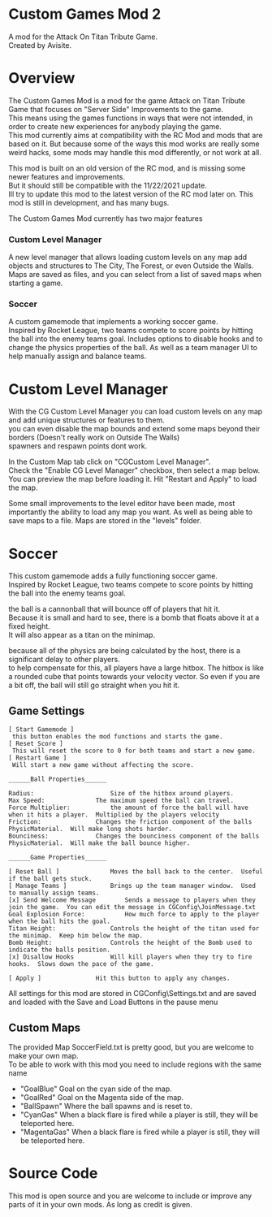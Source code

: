 
# Custom Games Mod 2
A mod for the Attack On Titan Tribute Game.  
Created by Avisite.

# Overview
The Custom Games Mod is a mod for the game Attack on Titan Tribute Game that focuses on "Server Side" Improvements to the game.  
This means using the games functions in ways that were not intended, in order to create new experiences for anybody playing the game.  
This mod currently aims at compatibility  with the RC Mod and mods that are based on it.  But because some of the ways this mod 
works are really some weird hacks, some mods may handle this mod differently, or not work at all.

This mod is built on an old version of the RC mod, and is missing some newer features and improvements.  
But it should still be compatible with the 11/22/2021 update.  
Ill try to update this mod to the latest version of the RC mod later on.
This mod is still in development, and has many bugs.

The Custom Games Mod currently has two major features

### Custom Level Manager
A new level manager that allows loading custom levels on any map
add objects and structures to The City, The Forest, or even Outside the Walls.
Maps are saved as files, and you can select from a list of saved maps when starting a game.

### Soccer
A custom gamemode that implements a working soccer game.  
Inspired by Rocket League, two teams compete to score points by hitting the ball into the enemy teams goal.
Includes options to disable hooks and to change the physics properties of the ball.
As well as a team manager UI to help manually assign and balance teams.

# Custom Level Manager
With the CG Custom Level Manager you can load custom levels on any map and add unique structures or features to them.  
you can even disable the map bounds and extend some maps beyond their borders (Doesn't really work on Outside The Walls)  
spawners and respawn points dont work.

In the Custom Map tab click on "CGCustom Level Manager".  
Check the "Enable CG Level Manager" checkbox, then select a map below.  You can preview the map before loading it.
Hit "Restart and Apply" to load the map.

Some small improvements to the level editor have been made, most importantly the ability to load any map you want.
As well as being able to save maps to a file.  Maps are stored in the "levels" folder.
# Soccer
This custom gamemode adds a fully functioning soccer game.  
Inspired by Rocket League, two teams compete to score points by hitting the ball into the enemy teams goal.

the ball is a cannonball that will bounce off of players that hit it.  
Because it is small and hard to see, there is a bomb that floats above it at a fixed height.  
It will also appear as a titan on the minimap.

because all of the physics are being calculated by the host, there is a significant delay to other players.  
to help compensate for this, all players have a large hitbox.  The hitbox is like a rounded cube that points towards
your velocity vector.  So even if you are a bit off, the ball will still go straight when you hit it.

## Game Settings
```
[ Start Gamemode ]
 this button enables the mod functions and starts the game.
[ Reset Score ]
 This will reset the score to 0 for both teams and start a new game.
[ Restart Game ]
 Will start a new game without affecting the score.

______Ball Properties______

Radius:				        Size of the hitbox around players.
Max Speed:				The maximum speed the ball can travel.
Force Multiplier:			the amount of force the ball will have when it hits a player.  Multiplied by the players velocity
Friction:				Changes the friction component of the balls PhysicMaterial.  Will make long shots harder.
Bounciness:				Changes the bounciness component of the balls PhysicMaterial.  Will make the ball bounce higher.

______Game Properties______

[ Reset Ball ]				Moves the ball back to the center.  Useful if the ball gets stuck.
[ Manage Teams ]			Brings up the team manager window.  Used to manually assign teams.
[x] Send Welcome Message		Sends a message to players when they join the game.  You can edit the message in CGConfig\JoinMessage.txt
Goal Explosion Force:			How much force to apply to the player when the ball hits the goal.
Titan Height:				Controls the height of the titan used for the minimap.  Keep him below the map.
Bomb Height:				Controls the height of the Bomb used to indicate the balls position.
[x] Disallow Hooks			Will kill players when they try to fire hooks.  Slows down the pace of the game.

[ Apply ]				Hit this button to apply any changes.
```
All settings for this mod are stored in CGConfig\Settings.txt and are saved and loaded with the Save and Load Buttons in the pause menu
## Custom Maps
The provided Map SoccerField.txt is pretty good, but you are welcome to make your own map.  
To be able to work with this mod you need to include regions with the same name
 - "GoalBlue"			Goal on the cyan side of the map.
 - "GoalRed"			Goal on the Magenta side of the map.
 - "BallSpawn"			Where the ball spawns and is reset to.
 - "CyanGas"			When a black flare is fired while a player is still, they will be teleported here.
 - "MagentaGas"		When a black flare is fired while a player is still, they will be teleported here.


# Source Code

This mod is open source and you are welcome to include or improve any parts of it in your own mods.
As long as credit is given.

